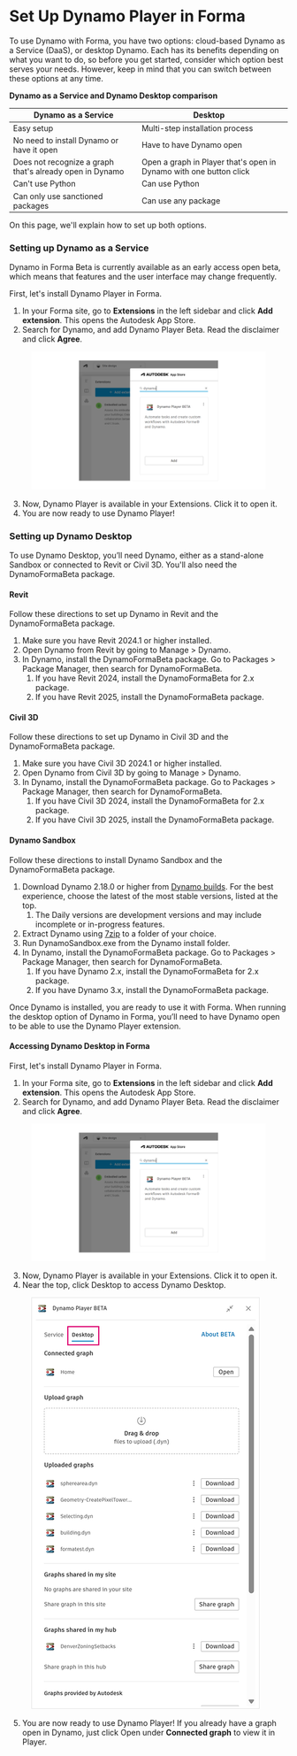 # Set Up Dynamo Player in Forma

To use Dynamo with Forma, you have two options: cloud-based Dynamo as a Service (DaaS), or desktop Dynamo. Each has its benefits depending on what you want to do, so before you get started, consider which option best serves your needs. However, keep in mind that you can switch between these options at any time.

**Dynamo as a Service and Dynamo Desktop comparison**

<table><thead><tr><th>Dynamo as a Service</th><th>Desktop</th><th data-hidden></th></tr></thead><tbody><tr><td>Easy setup</td><td>Multi-step installation process</td><td></td></tr><tr><td>No need to install Dynamo or have it open</td><td>Have to have Dynamo open</td><td></td></tr><tr><td>Does not recognize a graph that's already open in Dynamo</td><td>Open a graph in Player that's open in Dynamo with one button click</td><td></td></tr><tr><td>Can't use Python</td><td>Can use Python</td><td></td></tr><tr><td>Can only use sanctioned packages</td><td>Can use any package</td><td></td></tr></tbody></table>

On this page, we'll explain how to set up both options.

### Setting up Dynamo as a Service

Dynamo in Forma Beta is currently available as an early access open beta, which means that features and the user interface may change frequently.

First, let's install Dynamo Player in Forma.

1. In your Forma site, go to **Extensions** in the left sidebar and click **Add extension**. This opens the Autodesk App Store.
2. Search for Dynamo, and add Dynamo Player Beta. Read the disclaimer and click **Agree**.

<figure><img src="../.gitbook/assets/install-player.png" alt=""><figcaption></figcaption></figure>

3. Now, Dynamo Player is available in your Extensions. Click it to open it.
4. You are now ready to use Dynamo Player!

### Setting up Dynamo Desktop

To use Dynamo Desktop, you’ll need Dynamo, either as a stand-alone Sandbox or connected to Revit or Civil 3D. You'll also need the DynamoFormaBeta package.

#### Revit

Follow these directions to set up Dynamo in Revit and the DynamoFormaBeta package.

1. Make sure you have Revit 2024.1 or higher installed.
2. Open Dynamo from Revit by going to Manage > Dynamo.
3. In Dynamo, install the DynamoFormaBeta package. Go to Packages > Package Manager, then search for DynamoFormaBeta.
   1. If you have Revit 2024, install the DynamoFormaBeta for 2.x package.
   2. If you have Revit 2025, install the DynamoFormaBeta package.

#### Civil 3D

Follow these directions to set up Dynamo in Civil 3D and the DynamoFormaBeta package.

1. Make sure you have Civil 3D 2024.1 or higher installed.
2. Open Dynamo from Civil 3D by going to Manage > Dynamo.
3. In Dynamo, install the DynamoFormaBeta package. Go to Packages > Package Manager, then search for DynamoFormaBeta.
   1. If you have Civil 3D 2024, install the DynamoFormaBeta for 2.x package.
   2. If you have Civil 3D 2025, install the DynamoFormaBeta package.

#### Dynamo Sandbox

Follow these directions to install Dynamo Sandbox and the DynamoFormaBeta package.

1. Download Dynamo 2.18.0 or higher from [Dynamo builds](https://dynamobuilds.com/). For the best experience, choose the latest of the most stable versions, listed at the top.
   1. The Daily versions are development versions and may include incomplete or in-progress features.
2. Extract Dynamo using [7zip](https://7-zip.org/) to a folder of your choice.
3. Run DynamoSandbox.exe from the Dynamo install folder.
4. In Dynamo, install the DynamoFormaBeta package. Go to Packages > Package Manager, then search for DynamoFormaBeta.
   1. If you have Dynamo 2.x, install the DynamoFormaBeta for 2.x package.
   2. If you have Dynamo 3.x, install the DynamoFormaBeta package.

Once Dynamo is installed, you are ready to use it with Forma. When running the desktop option of Dynamo in Forma, you’ll need to have Dynamo open to be able to use the Dynamo Player extension.

#### Accessing Dynamo Desktop in Forma

First, let's install Dynamo Player in Forma.

1. In your Forma site, go to **Extensions** in the left sidebar and click **Add extension**. This opens the Autodesk App Store.
2. Search for Dynamo, and add Dynamo Player Beta. Read the disclaimer and click **Agree**.

<figure><img src="../.gitbook/assets/install-player.png" alt=""><figcaption></figcaption></figure>

3. Now, Dynamo Player is available in your Extensions. Click it to open it.
4. Near the top, click Desktop to access Dynamo Desktop.

<figure><img src="../.gitbook/assets/dynamo-desktop.png" alt=""><figcaption></figcaption></figure>

5. You are now ready to use Dynamo Player! If you already have a graph open in Dynamo, just click Open under **Connected graph** to view it in Player.
